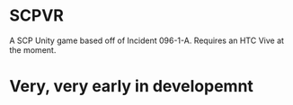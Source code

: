 # SCPVR
A SCP Unity game based off of Incident 096-1-A. Requires an HTC Vive at the moment.

# Very, very early in developemnt
